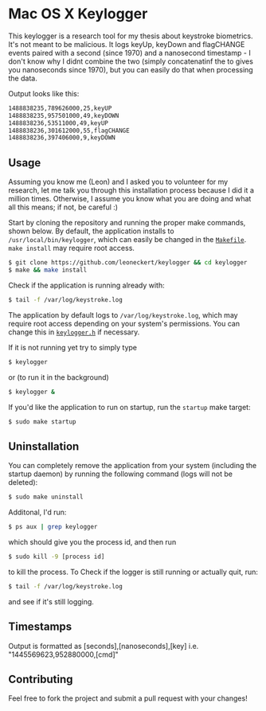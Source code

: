 # Mac OS X Keylogger

This keylogger is a research tool for my thesis about keystroke biometrics. It's not meant to be malicious. It logs keyUp, keyDown and flagCHANGE events paired with a second (since 1970) and a nanosecond timestamp - I don't know why I didnt combine the two (simply concatenatinf the to gives you nanoseconds since 1970), but you can easily do that when processing the data.

Output looks like this:
```bash
1488838235,789626000,25,keyUP
1488838235,957501000,49,keyDOWN
1488838236,53511000,49,keyUP
1488838236,301612000,55,flagCHANGE
1488838236,397406000,9,keyDOWN
``` 


## Usage

Assuming you know me (Leon) and I asked you to volunteer for my research, let me talk you through this installation process because I did it a million times. Otherwise, I assume you know what you are doing and what all this means; if not, be careful :)

Start by cloning the repository and running the proper make commands, shown below. By default, the application installs to `/usr/local/bin/keylogger`, which can easily be changed in the [`Makefile`](https://github.com/leoneckert/keylogger/blob/master/Makefile). `make install` may require root access.

```bash
$ git clone https://github.com/leoneckert/keylogger && cd keylogger
$ make && make install
```

Check if the application is running already with:

```bash
$ tail -f /var/log/keystroke.log
```

The application by default logs to `/var/log/keystroke.log`, which may require root access depending on your system's permissions. You can change this in [`keylogger.h`](https://github.com/leoneckert/keylogger/blob/master/keylogger.h#L12) if necessary.

If it is not running yet try to simply type

```bash
$ keylogger
```
or (to run it in the background)
```bash
$ keylogger &
```

If you'd like the application to run on startup, run the `startup` make target:

```bash
$ sudo make startup
```

## Uninstallation

You can completely remove the application from your system (including the startup daemon) by running the following command (logs will not be deleted):

```bash
$ sudo make uninstall
```

Additonal, I'd run:

```bash
$ ps aux | grep keylogger
```
which should give you the process id, and then run
```bash
$ sudo kill -9 [process id]
```
to kill the process. 
To Check if the logger is still running or actually quit, run:
```bash
$ tail -f /var/log/keystroke.log
```
and see if it's still logging.


## Timestamps

Output is formatted as [seconds],[nanoseconds],[key] i.e. "1445569623,952880000,[cmd]"

## Contributing

Feel free to fork the project and submit a pull request with your changes!
